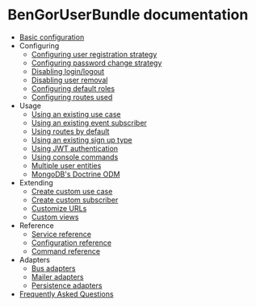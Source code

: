 # BenGorUserBundle documentation
* [Basic configuration](basic_configuration.md)
* Configuring
    * [Configuring user registration strategy](configuring_user_registration_strategy.md)
    * [Configuring password change strategy](configuring_password_change_strategy.md)
    * [Disabling login/logout](configuring_disabling_login_logout.md)
    * [Disabling user removal](configuring_disabling_user_removal.md)
    * [Configuring default roles](configuring_default_roles.md)
    * [Configuring routes used](configuring_routes_used.md)
* Usage
    * [Using an existing use case](usage_existing_use_cases.md)
    * [Using an existing event subscriber](usage_events_subscribers.md)
    * [Using routes by default](usage_routes_by_default.md)
    * [Using an existing sign up type](usage_existing_sign_up_type.md)
    * [Using JWT authentication](usage_jwt_authentication.md)
    * [Using console commands](usage_console_commands.md)
    * [Multiple user entities](usage_multiple_users.md)
    * [MongoDB's Doctrine ODM](doctrine_odm_mongodb.md)
* Extending
    * [Create custom use case](extending_create_custom_use_case.md)
    * [Create custom subscriber](extending_create_custom_subscriber.md)
    * [Customize URLs](extending_customize_urls.md)
    * [Custom views](extending_custom_views.md)
* Reference
    * [Service reference](reference_services.md)
    * [Configuration reference](reference_configuration.md)
    * [Command reference](https://github.com/BenGorUser/User/blob/master/docs/command.md)
* Adapters
    * [Bus adapters](adapters_buses.md)
    * [Mailer adapters](adapters_mailers.md)
    * [Persistence adapters](adapters_persistence.md)
* [Frequently Asked Questions](faq.md)
